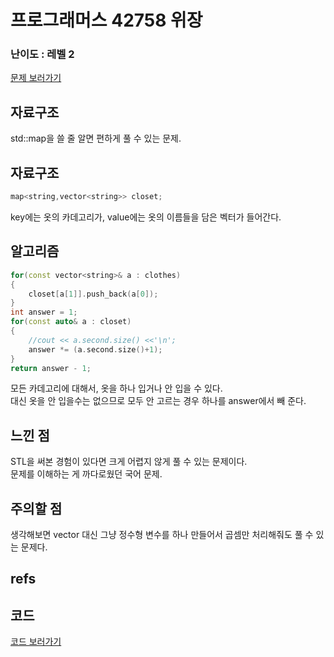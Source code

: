 # 프로그래머스 42758 위장
 
### 난이도 : 레벨 2
[문제 보러가기](https://school.programmers.co.kr/learn/courses/30/lessons/42578)
  
## 자료구조
std::map을 쓸 줄 알면 편하게 풀 수 있는 문제.  
  
  
## 자료구조
```c++
map<string,vector<string>> closet;
```
key에는 옷의 카데고리가, value에는 옷의 이름들을 담은 벡터가 들어간다.

## 알고리즘
```c++
for(const vector<string>& a : clothes)
{
    closet[a[1]].push_back(a[0]);
}
int answer = 1;
for(const auto& a : closet)
{
    //cout << a.second.size() <<'\n';
    answer *= (a.second.size()+1);
}
return answer - 1;
```
모든 카데고리에 대해서, 옷을 하나 입거나 안 입을 수 있다.  
대신 옷을 안 입을수는 없으므로 모두 안 고르는 경우 하나를 answer에서 빼 준다.

## 느낀 점
STL을 써본 경험이 있다면 크게 어렵지 않게 풀 수 있는 문제이다.  
문제를 이해하는 게 까다로웠던 국어 문제.

## 주의할 점
생각해보면 vector 대신 그냥 정수형 변수를 하나 만들어서 곱셈만 처리해줘도 풀 수 있는 문제다.  

## refs

## 코드
[코드 보러가기](./prog42758.cpp)
